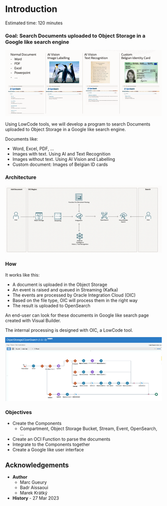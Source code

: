 
# Introduction

Estimated time: 120 minutes

### Goal: Search Documents uploaded to Object Storage in a Google like search engine

![Introduction Usecase](images/opensearch-intro.png)

Using LowCode tools, we will develop a program to search Documents uploaded to Object Storage in a Google like search engine.

Documents like: 
- Word, Excel, PDF, ... 
- Images with text. Using AI and Text Recognition
- Images without text. Using AI Vision and Labelling
- Custom document: Images of Belgian ID cards

### Architecture

![Architecture](images/opensearch-architecture.png)

### How

It works like this:
- A document is uploaded in the Object Storage
- An event is raised and queued in Streaming (Kafka)
- The events are processed by Oracle Integration Cloud (OIC)
- Based on the file type, OIC will process them in the right way
- The result is uploaded to OpenSearch

An end-user can look for these documents in Google like search page created with Visual Builder.

The internal processing is designed with OIC, a LowCode tool.

![Integration](images/opensearch-oic.png)

### Objectives

- Create the Components
    - Compartment, Object Storage Bucket, Stream, Event, OpenSearch, ...
- Create an OCI Function to parse the documents
- Integrate to the Components together
- Create a Google like user interface

## Acknowledgements 

- **Author**
    - Marc Gueury
    - Badr Aissaoui
    - Marek Krátký 
- **History** - 27 Mar 2023